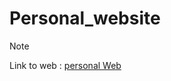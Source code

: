 # Personal_website

>[!Note]
Link to web : [personal Web](https://sunyouqi.github.io/Personal_website/)
